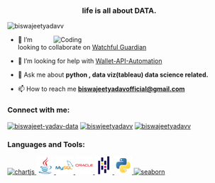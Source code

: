 <h3 align="center">life is all about DATA.</h3>

<p align="left"> <img src="https://komarev.com/ghpvc/?username=biswajeetyadavv&label=Profile%20views&color=0e75b6&style=flat" alt="biswajeetyadavv" /> </p>
<img align="right" alt="Coding" width="400" src="https://kit8.net/wp-content/uploads/edd/2022/10/Idea_lost_in_thought_similar_1_preview.jpg"/>


- 👯 I’m looking to collaborate on [Watchful Guardian](https://github.com/hasmithagunda123/ALL_INDIA_HACKATHON)

- 🤝 I’m looking for help with [Wallet-API-Automation
]([https://github.com/biswajeetyadavv/movie-recommender-system](https://github.com/biswajeetyadavv/Wallet-API-Automation))

- 💬 Ask me about **python , data viz(tableau) data science related.**

- 📫 How to reach me **biswajeetyadavofficial@gmail.com**

<h3 align="left">Connect with me:</h3>
<p align="left">
<a href="https://linkedin.com/in/biswajeet-yadav-data" target="blank"><img align="center" src="https://raw.githubusercontent.com/rahuldkjain/github-profile-readme-generator/master/src/images/icons/Social/linked-in-alt.svg" alt="biswajeet-yadav-data" height="30" width="40" /></a>
<a href="https://instagram.com/biswjeetyadavv" target="blank"><img align="center" src="https://raw.githubusercontent.com/rahuldkjain/github-profile-readme-generator/master/src/images/icons/Social/instagram.svg" alt="biswjeetyadavv" height="30" width="40" /></a>
<a href="https://www.leetcode.com/biswajeetyadavv" target="blank"><img align="center" src="https://raw.githubusercontent.com/rahuldkjain/github-profile-readme-generator/master/src/images/icons/Social/leet-code.svg" alt="biswajeetyadavv" height="30" width="40" /></a>
</p>

<h3 align="left">Languages and Tools:</h3>
<p align="left"> <a href="https://www.chartjs.org" target="_blank" rel="noreferrer"> <img src="https://www.chartjs.org/media/logo-title.svg" alt="chartjs" width="40" height="40"/> </a> <a href="https://www.java.com" target="_blank" rel="noreferrer"> <img src="https://raw.githubusercontent.com/devicons/devicon/master/icons/java/java-original.svg" alt="java" width="40" height="40"/> </a> <a href="https://www.mysql.com/" target="_blank" rel="noreferrer"> <img src="https://raw.githubusercontent.com/devicons/devicon/master/icons/mysql/mysql-original-wordmark.svg" alt="mysql" width="40" height="40"/> </a> <a href="https://www.oracle.com/" target="_blank" rel="noreferrer"> <img src="https://raw.githubusercontent.com/devicons/devicon/master/icons/oracle/oracle-original.svg" alt="oracle" width="40" height="40"/> </a> <a href="https://pandas.pydata.org/" target="_blank" rel="noreferrer"> <img src="https://raw.githubusercontent.com/devicons/devicon/2ae2a900d2f041da66e950e4d48052658d850630/icons/pandas/pandas-original.svg" alt="pandas" width="40" height="40"/> </a> <a href="https://www.python.org" target="_blank" rel="noreferrer"> <img src="https://raw.githubusercontent.com/devicons/devicon/master/icons/python/python-original.svg" alt="python" width="40" height="40"/> </a> <a href="https://seaborn.pydata.org/" target="_blank" rel="noreferrer"> <img src="https://seaborn.pydata.org/_images/logo-mark-lightbg.svg" alt="seaborn" width="40" height="40"/> </a> </p>


